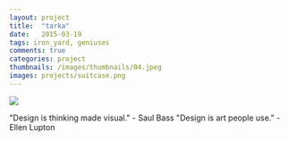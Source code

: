 ```yaml
---
layout: project
title:  "tarka"
date:   2015-03-19 
tags: iron_yard, geniuses
comments: true
categories: project
thumbnails: /images/thumbnails/04.jpeg
images: projects/suitcase.png
---
```


<img src="{{site.url}}/images/projects/suitcase.png">



"Design is thinking made visual." - Saul Bass
"Design is art people use." - Ellen Lupton

